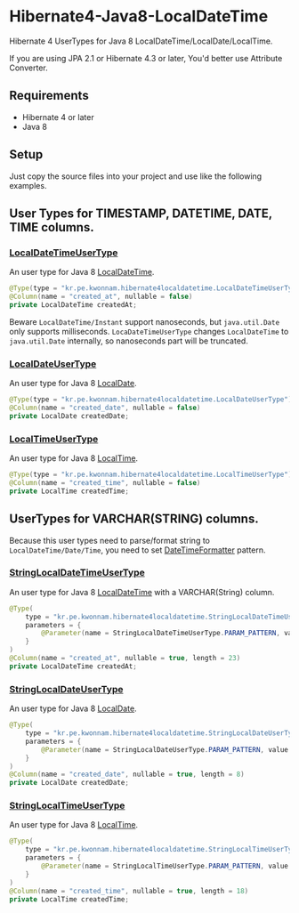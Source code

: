 # Hibernate4-Java8-LocalDateTime

Hibernate 4 UserTypes for Java 8 LocalDateTime/LocalDate/LocalTime.

If you are using JPA 2.1 or Hibernate 4.3 or later, You'd better use Attribute Converter.

## Requirements
* Hibernate 4 or later
* Java 8

## Setup
Just copy the source files into your project and use like the following examples.

## User Types for TIMESTAMP, DATETIME, DATE, TIME columns.

### [LocalDateTimeUserType](https://github.com/kwon37xi/hibernate4-java8-localdatetime/blob/master/src/main/java/kr/pe/kwonnam/hibernate4localdatetime/LocalDateTimeUserType.java)
An user type for Java 8 [LocalDateTime](https://docs.oracle.com/javase/8/docs/api/java/time/LocalDateTime.html).

```java
@Type(type = "kr.pe.kwonnam.hibernate4localdatetime.LocalDateTimeUserType")
@Column(name = "created_at", nullable = false)
private LocalDateTime createdAt;
```
Beware `LocalDateTime/Instant` support nanoseconds, but `java.util.Date` only supports milliseconds.
`LocaDateTimeUserType` changes `LocalDateTime` to `java.util.Date` internally, so nanoseconds part will be truncated.

### [LocalDateUserType](https://github.com/kwon37xi/hibernate4-java8-localdatetime/blob/master/src/main/java/kr/pe/kwonnam/hibernate4localdatetime/LocalDateUserType.java)
An user type for Java 8 [LocalDate](https://docs.oracle.com/javase/8/docs/api/java/time/LocalDate.html).

```java
@Type(type = "kr.pe.kwonnam.hibernate4localdatetime.LocalDateUserType")
@Column(name = "created_date", nullable = false)
private LocalDate createdDate;
```

### [LocalTimeUserType](https://github.com/kwon37xi/hibernate4-java8-localdatetime/blob/master/src/main/java/kr/pe/kwonnam/hibernate4localdatetime/LocalTimeUserType.java)
An user type for Java 8 [LocalTime](https://docs.oracle.com/javase/8/docs/api/java/time/LocalTime.html).

```java
@Type(type = "kr.pe.kwonnam.hibernate4localdatetime.LocalTimeUserType")
@Column(name = "created_time", nullable = false)
private LocalTime createdTime;
```

## UserTypes for VARCHAR(STRING) columns.
Because this user types need to parse/format string to `LocalDateTime/Date/Time`, you need to set [DateTimeFormatter](https://docs.oracle.com/javase/8/docs/api/java/time/format/DateTimeFormatter.html) pattern.

### [StringLocalDateTimeUserType](https://github.com/kwon37xi/hibernate4-java8-localdatetime/blob/master/src/main/java/kr/pe/kwonnam/hibernate4localdatetime/StringLocalDateTimeUserType.java)
An user type for Java 8 [LocalDateTime](https://docs.oracle.com/javase/8/docs/api/java/time/LocalDateTime.html) with a VARCHAR(String) column.

```java
@Type(
    type = "kr.pe.kwonnam.hibernate4localdatetime.StringLocalDateTimeUserType",
    parameters = {
        @Parameter(name = StringLocalDateTimeUserType.PARAM_PATTERN, value = "yyyy-MM-dd HH:mm:ss")
    }
)
@Column(name = "created_at", nullable = true, length = 23)
private LocalDateTime createdAt;
```

### [StringLocalDateUserType](https://github.com/kwon37xi/hibernate4-java8-localdatetime/blob/master/src/main/java/kr/pe/kwonnam/hibernate4localdatetime/StringLocalDateUserType.java)
An user type for Java 8 [LocalDate](https://docs.oracle.com/javase/8/docs/api/java/time/LocalDate.html).

```java
@Type(
    type = "kr.pe.kwonnam.hibernate4localdatetime.StringLocalDateUserType",
    parameters = {
        @Parameter(name = StringLocalDateUserType.PARAM_PATTERN, value = "yyyyMMdd")
    }
)
@Column(name = "created_date", nullable = true, length = 8)
private LocalDate createdDate;
```

### [StringLocalTimeUserType](https://github.com/kwon37xi/hibernate4-java8-localdatetime/blob/master/src/main/java/kr/pe/kwonnam/hibernate4localdatetime/StringLocalTimeUserType.java)
An user type for Java 8 [LocalTime](https://docs.oracle.com/javase/8/docs/api/java/time/LocalTime.html).

```java
@Type(
    type = "kr.pe.kwonnam.hibernate4localdatetime.StringLocalTimeUserType",
    parameters = {
        @Parameter(name = StringLocalTimeUserType.PARAM_PATTERN, value = "HH:mm:ss.nnnnnnnnn")
    }
)
@Column(name = "created_time", nullable = true, length = 18)
private LocalTime createdTime;
```
